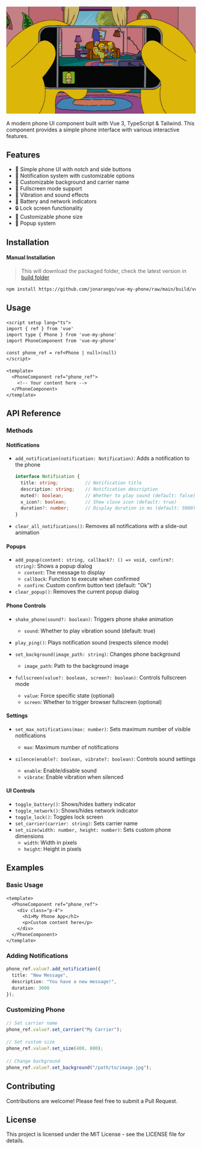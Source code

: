 
[![Banner](.github/my-phone.webp)](.github/my-phone.webp)

A modern phone UI component built with Vue 3, TypeScript & Tailwind. This component provides a simple phone interface with various interactive features.

## Features

- 📱 Simple phone UI with notch and side buttons
- 🔔 Notification system with customizable options
- 🎨 Customizable background and carrier name
- 🔄 Fullscreen mode support
- 📳 Vibration and sound effects
- 🔋 Battery and network indicators
- 🔒 Lock screen functionality
- 📏 Customizable phone size
- 🎯 Popup system

## Installation
<!-- Not implemented yet -->
<!-- ### From NPM
```bash
npm install vue-my-phone
```

### From GitHub
You can install the package directly from GitHub using one of these methods:

#### Using NPM
```bash
npm install https://github.com/jonarango/vue-my-phone
```

#### Using Yarn
```bash
yarn add https://github.com/jonarango/vue-my-phone
``` -->

#### Manual Installation
> This will download the packaged folder, check the latest version in [build folder](https://github.com/jonarango/vue-my-phone/tree/main/build)

```bash
npm install https://github.com/jonarango/vue-my-phone/raw/main/build/vue-my-phone-0.0.0.tgz
```

## Usage

```vue
<script setup lang="ts">
import { ref } from 'vue'
import type { Phone } from 'vue-my-phone'
import PhoneComponent from 'vue-my-phone'

const phone_ref = ref<Phone | null>(null)
</script>

<template>
  <PhoneComponent ref="phone_ref">
    <!-- Your content here -->
  </PhoneComponent>
</template>
```

## API Reference

### Methods

#### Notifications
- `add_notification(notification: Notification)`: Adds a notification to the phone
  ```typescript
  interface Notification {
    title: string;          // Notification title
    description: string;    // Notification description
    muted?: boolean;        // Whether to play sound (default: false)
    x_icon?: boolean;       // Show close icon (default: true)
    duration?: number;      // Display duration in ms (default: 5000)
  }
  ```
- `clear_all_notifications()`: Removes all notifications with a slide-out animation

#### Popups
- `add_popup(content: string, callback?: () => void, confirm?: string)`: Shows a popup dialog
  - `content`: The message to display
  - `callback`: Function to execute when confirmed
  - `confirm`: Custom confirm button text (default: "Ok")
- `clear_popup()`: Removes the current popup dialog

#### Phone Controls
- `shake_phone(sound?: boolean)`: Triggers phone shake animation
  - `sound`: Whether to play vibration sound (default: true)

- `play_ping()`: Plays notification sound (respects silence mode)

- `set_background(image_path: string)`: Changes phone background
  - `image_path`: Path to the background image

- `fullscreen(value?: boolean, screen?: boolean)`: Controls fullscreen mode
  - `value`: Force specific state (optional)
  - `screen`: Whether to trigger browser fullscreen (optional)

#### Settings
- `set_max_notifications(max: number)`: Sets maximum number of visible notifications
  - `max`: Maximum number of notifications

- `silence(enable?: boolean, vibrate?: boolean)`: Controls sound settings
  - `enable`: Enable/disable sound
  - `vibrate`: Enable vibration when silenced

#### UI Controls
- `toggle_battery()`: Shows/hides battery indicator
- `toggle_network()`: Shows/hides network indicator
- `toggle_lock()`: Toggles lock screen
- `set_carrier(carrier: string)`: Sets carrier name
- `set_size(width: number, height: number)`: Sets custom phone dimensions
  - `width`: Width in pixels
  - `height`: Height in pixels

## Examples

### Basic Usage
```vue
<template>
  <PhoneComponent ref="phone_ref">
    <div class="p-4">
      <h1>My Phone App</h1>
      <p>Custom content here</p>
    </div>
  </PhoneComponent>
</template>
```

### Adding Notifications
```typescript
phone_ref.value?.add_notification({
  title: "New Message",
  description: "You have a new message!",
  duration: 3000
});
```

### Customizing Phone
```typescript
// Set carrier name
phone_ref.value?.set_carrier("My Carrier");

// Set custom size
phone_ref.value?.set_size(400, 800);

// Change background
phone_ref.value?.set_background("/path/to/image.jpg");
```

## Contributing

Contributions are welcome! Please feel free to submit a Pull Request.

## License

This project is licensed under the MIT License - see the LICENSE file for details.
